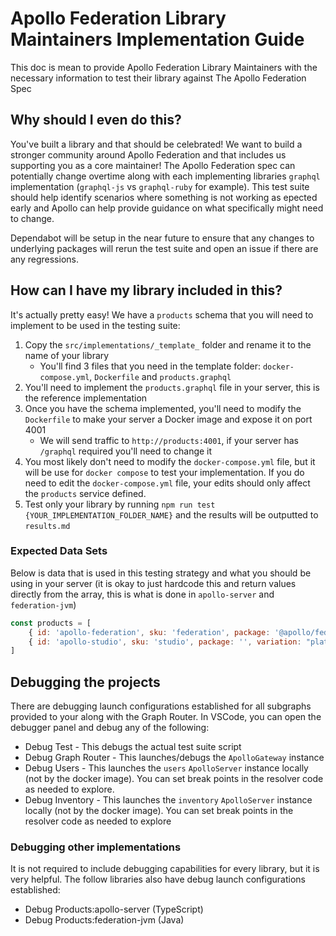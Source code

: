 # Apollo Federation Library Maintainers Implementation Guide

This doc is mean to provide Apollo Federation Library Maintainers with the necessary information to test their library against The Apollo Federation Spec

## Why should I even do this?

You've built a library and that should be celebrated! We want to build a stronger community around Apollo Federation and that includes us supporting you as a core maintainer! The Apollo Federation spec can potentially change overtime along with each implementing libraries `graphql` implementation (`graphql-js` vs `graphql-ruby` for example). This test suite should help identify scenarios where something is not working as epected early and Apollo can help provide guidance on what specifically might need to change. 

Dependabot will be setup in the near future to ensure that any changes to underlying packages will rerun the test suite and open an issue if there are any regressions. 

## How can I have my library included in this?

It's actually pretty easy! We have a `products` schema that you will need to implement to be used in the testing suite:

1. Copy the `src/implementations/_template_` folder and rename it to the name of your library
   * You'll find 3 files that you need in the template folder: `docker-compose.yml`, `Dockerfile` and `products.graphql`
2. You'll need to implement the `products.graphql` file in your server, this is the reference implementation
3. Once you have the schema implemented, you'll need to modify the `Dockerfile` to make your server a Docker image and expose it on port 4001
   * We will send traffic to `http://products:4001`, if your server has `/graphql` required you'll need to change it
4. You most likely don't need to modify the `docker-compose.yml` file, but it will be use for `docker compose` to test your implementation. If you do need to edit the `docker-compose.yml` file, your edits should only affect the `products` service defined.
5. Test only your library by running `npm run test {YOUR_IMPLEMENTATION_FOLDER_NAME}` and the results will be outputted to `results.md`

### Expected Data Sets

Below is data that is used in this testing strategy and what you should be using in your server (it is okay to just hardcode this and return values directly from the array, this is what is done in `apollo-server` and `federation-jvm`)

```javascript
const products = [
    { id: 'apollo-federation', sku: 'federation', package: '@apollo/federation', variation: "OSS" },
    { id: 'apollo-studio', sku: 'studio', package: '', variation: "platform" }
]
```

## Debugging the projects 

There are debugging launch configurations established for all subgraphs provided to your along with the Graph Router.
In VSCode, you can open the debugger panel and debug any of the following:

* Debug Test - This debugs the actual test suite script
* Debug Graph Router - This launches/debugs the `ApolloGateway` instance
* Debug Users - This launches the `users` `ApolloServer` instance locally (not by the docker image). You can set break points in the resolver code as needed to explore.
* Debug Inventory - This launches the `inventory` `ApolloServer` instance locally (not by the docker image). You can set break points in the resolver code as needed to explore

### Debugging other implementations

It is not required to include debugging capabilities for every library, but it is very helpful. The follow libraries also have debug launch configurations established:

* Debug Products:apollo-server (TypeScript) 
* Debug Products:federation-jvm (Java) 